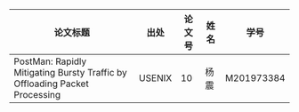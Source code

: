 | 论文标题                                                   | 出处   | 论文号 | 姓名   | 学号       |
| ---------------------------------------------------------- | ------ | ------ | ------ | ---------- |
| PostMan: Rapidly Mitigating Bursty Traffic by Offloading Packet Processing| USENIX  |  10  | 杨震 | M201973384 | 